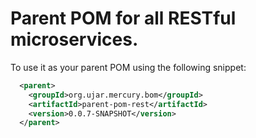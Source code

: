 # Parent POM for all RESTful microservices.

To use it as your parent POM using the following snippet:

```xml
  <parent>
    <groupId>org.ujar.mercury.bom</groupId>
    <artifactId>parent-pom-rest</artifactId>
    <version>0.0.7-SNAPSHOT</version>
  </parent>
```
